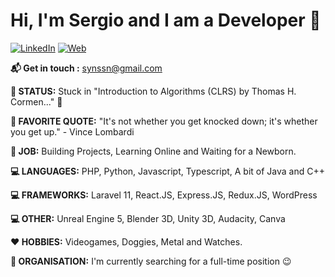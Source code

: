# Hi, I'm Sergio and I am a Developer  :wave:

  [![LinkedIn](https://img.shields.io/badge/LinkedIn-Sergio_Santamaria_Nora-0077B5?style=for-the-badge&logo=linkedin&logoColor=white&labelColor=101010)](https://www.linkedin.com/in/sergio-santamaria-nora/)
  [![Web](https://img.shields.io/badge/Web-Portfolio_Web-14a1f0?style=for-the-badge&logo=dev.to&logoColor=white&labelColor=101010)](https://sergiosn.com/homepage/)
  <!--[![Email](https://img.shields.io/badge/Web-synssn@gmail.com-14a1f0?style=for-the-badge&logo=dev.to&logoColor=white&labelColor=101010)](mailto:synssn@gmail.com)-->

**:mailbox_with_mail: Get in touch :** synssn@gmail.com 

**🤔 STATUS:**  Stuck in "Introduction to Algorithms (CLRS) by Thomas H. Cormen..." :seedling:

**🐝 FAVORITE QUOTE:**  "It's not whether you get knocked down; it's whether you get up." - Vince Lombardi

**💎 JOB:** Building Projects, Learning Online and Waiting for a Newborn.

**💻 LANGUAGES:** PHP, Python, Javascript, Typescript, A bit of Java and C++

**💻 FRAMEWORKS:** Laravel 11, React.JS, Express.JS, Redux.JS, WordPress

**💻 OTHER:** Unreal Engine 5, Blender 3D, Unity 3D, Audacity, Canva

**❤️ HOBBIES:** Videogames, Doggies, Metal and Watches.

**🏢 ORGANISATION:** I'm currently searching for a full-time position 😉


<!--<a href="https://www.linkedin.com/in/sergio-santamaria-nora/"  target="_blank">
  <img src="https://raw.githubusercontent.com/MikeCodesDotNET/MikeCodesDotNET/a8abbf37441f3253f74ea255a47f289208d7568c/Resources/linkedIn.svg" alt="LinkedIn" style="vertical-align:top; margin:4px">
</a>
Or
<a href="mailto:synssn@gmail.com"  target="_blank">
  <img src="https://github.com/MikeCodesDotNET/ColoredBadges/blob/master/svg/social/email_me.svg" alt="Email" style="vertical-align:top; margin:4px">
</a>
-->



<!---
SergioSNW/SergioSNW is a ✨ special ✨ repository because its `README.md` (this file) appears on your GitHub profile.
You can click the Preview link to take a look at your changes.
--->
